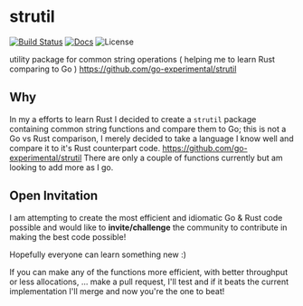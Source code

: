 strutil
=========
[![Build Status](https://travis-ci.org/rust-playground/strutil.svg?branch=master)](https://travis-ci.org/rust-playground/strutil)
[![Docs](https://img.shields.io/badge/docs-reference-blue.svg)](https://rust-playground.github.io/strutil/strutil/index.html)
![License](https://img.shields.io/dub/l/vibe-d.svg)

utility package for common string operations ( helping me to learn Rust comparing to Go ) https://github.com/go-experimental/strutil

## Why
In my a efforts to learn Rust I decided to create a `strutil` package containing common string functions and compare them to Go; this is not a Go vs Rust comparison, I merely decided to take a language I know well and compare it to it's Rust counterpart code. https://github.com/go-experimental/strutil There are only a couple of functions currently but am looking to add more as I go.

## Open Invitation
I am attempting to create the most efficient and idiomatic Go & Rust code possible and would like to **invite/challenge** the community to contribute in making the best code possible!

Hopefully everyone can learn something new :)

If you can make any of the functions more efficient, with better throughput or less allocations, ... make a pull request, I'll test and if it beats the current implementation I'll merge and now you're the one to beat!
